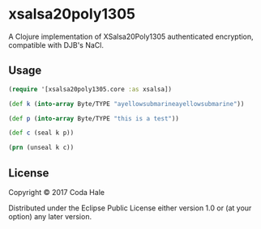 # xsalsa20poly1305

A Clojure implementation of XSalsa20Poly1305 authenticated encryption,
compatible with DJB's NaCl.

## Usage

```clojure
(require '[xsalsa20poly1305.core :as xsalsa])

(def k (into-array Byte/TYPE "ayellowsubmarineayellowsubmarine"))

(def p (into-array Byte/TYPE "this is a test"))

(def c (seal k p))

(prn (unseal k c))
```

## License

Copyright © 2017 Coda Hale

Distributed under the Eclipse Public License either version 1.0 or (at
your option) any later version.
